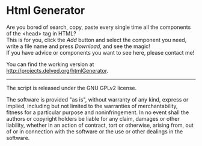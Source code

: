 Html Generator
=============

Are you bored of search, copy, paste every single time all the components of the &#60;head&#62; tag in HTML?<br/>
This is for you, click the *Add* button and select the component you need, write a file name and press *Download*, and see the magic!<br/>
If you have advice or components you want to see here, please contact me!


You can find the working version at http://projects.delved.org/htmlGenerator.

______________________________________________________________________________________________________________________

The script is released under the GNU GPLv2 license.

The software is provided "as is", without warranty of any kind, express or implied, including but not limited to the warranties of merchantability, fitness for a particular purpose and noninfringement. In no event shall the authors or copyright holders be liable for any claim, damages or other liability, whether in an action of contract, tort or otherwise, arising from, out of or in connection with the software or the use or other dealings in the software.
